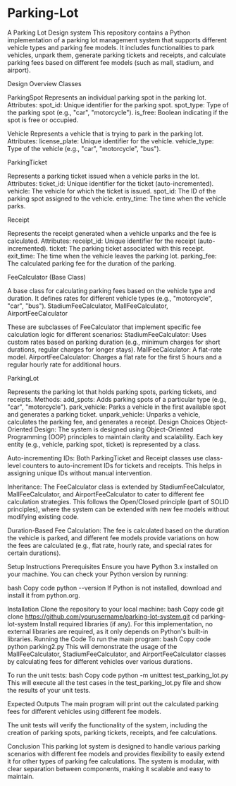 # Parking-Lot
A Parking Lot Design system
This repository contains a Python implementation of a parking lot management system that supports different vehicle types and parking fee models. It includes functionalities to park vehicles, unpark them, generate parking tickets and receipts, and calculate parking fees based on different fee models (such as mall, stadium, and airport).

Design Overview
Classes

ParkingSpot
Represents an individual parking spot in the parking lot.
Attributes:
spot_id: Unique identifier for the parking spot.
spot_type: Type of the parking spot (e.g., "car", "motorcycle").
is_free: Boolean indicating if the spot is free or occupied.

Vehicle
Represents a vehicle that is trying to park in the parking lot.
Attributes:
license_plate: Unique identifier for the vehicle.
vehicle_type: Type of the vehicle (e.g., "car", "motorcycle", "bus").

ParkingTicket

Represents a parking ticket issued when a vehicle parks in the lot.
Attributes:
ticket_id: Unique identifier for the ticket (auto-incremented).
vehicle: The vehicle for which the ticket is issued.
spot_id: The ID of the parking spot assigned to the vehicle.
entry_time: The time when the vehicle parks.

Receipt

Represents the receipt generated when a vehicle unparks and the fee is calculated.
Attributes:
receipt_id: Unique identifier for the receipt (auto-incremented).
ticket: The parking ticket associated with this receipt.
exit_time: The time when the vehicle leaves the parking lot.
parking_fee: The calculated parking fee for the duration of the parking.

FeeCalculator (Base Class)

A base class for calculating parking fees based on the vehicle type and duration.
It defines rates for different vehicle types (e.g., "motorcycle", "car", "bus").
StadiumFeeCalculator, MallFeeCalculator, AirportFeeCalculator

These are subclasses of FeeCalculator that implement specific fee calculation logic for different scenarios:
StadiumFeeCalculator: Uses custom rates based on parking duration (e.g., minimum charges for short durations, regular charges for longer stays).
MallFeeCalculator: A flat-rate model.
AirportFeeCalculator: Charges a flat rate for the first 5 hours and a regular hourly rate for additional hours.

ParkingLot

Represents the parking lot that holds parking spots, parking tickets, and receipts.
Methods:
add_spots: Adds parking spots of a particular type (e.g., "car", "motorcycle").
park_vehicle: Parks a vehicle in the first available spot and generates a parking ticket.
unpark_vehicle: Unparks a vehicle, calculates the parking fee, and generates a receipt.
Design Choices
Object-Oriented Design: The system is designed using Object-Oriented Programming (OOP) principles to maintain clarity and scalability. Each key entity (e.g., vehicle, parking spot, ticket) is represented by a class.

Auto-incrementing IDs: Both ParkingTicket and Receipt classes use class-level counters to auto-increment IDs for tickets and receipts. This helps in assigning unique IDs without manual intervention.

Inheritance: The FeeCalculator class is extended by StadiumFeeCalculator, MallFeeCalculator, and AirportFeeCalculator to cater to different fee calculation strategies. This follows the Open/Closed principle (part of SOLID principles), where the system can be extended with new fee models without modifying existing code.

Duration-Based Fee Calculation: The fee is calculated based on the duration the vehicle is parked, and different fee models provide variations on how the fees are calculated (e.g., flat rate, hourly rate, and special rates for certain durations).

Setup Instructions
Prerequisites
Ensure you have Python 3.x installed on your machine. You can check your Python version by running:

bash
Copy code
python --version
If Python is not installed, download and install it from python.org.

Installation
Clone the repository to your local machine:
bash
Copy code
git clone https://github.com/yourusername/parking-lot-system.git
cd parking-lot-system
Install required libraries (if any). For this implementation, no external libraries are required, as it only depends on Python's built-in libraries.
Running the Code
To run the main program:
bash
Copy code
python parking2.py
This will demonstrate the usage of the MallFeeCalculator, StadiumFeeCalculator, and AirportFeeCalculator classes by calculating fees for different vehicles over various durations.

To run the unit tests:
bash
Copy code
python -m unittest test_parking_lot.py
This will execute all the test cases in the test_parking_lot.py file and show the results of your unit tests.

Expected Outputs
The main program will print out the calculated parking fees for different vehicles using different fee models.

The unit tests will verify the functionality of the system, including the creation of parking spots, parking tickets, receipts, and fee calculations.



Conclusion
This parking lot system is designed to handle various parking scenarios with different fee models and provides flexibility to easily extend it for other types of parking fee calculations. The system is modular, with clear separation between components, making it scalable and easy to maintain.

